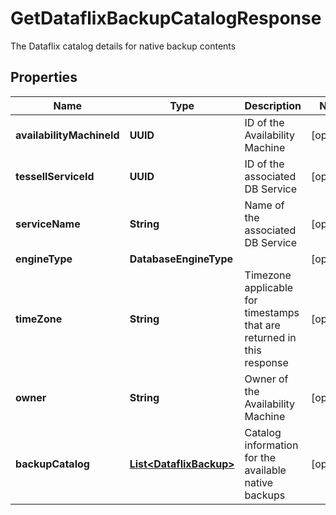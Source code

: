 

# GetDataflixBackupCatalogResponse

The Dataflix catalog details for native backup contents

## Properties

Name | Type | Description | Notes
------------ | ------------- | ------------- | -------------
**availabilityMachineId** | **UUID** | ID of the Availability Machine |  [optional]
**tessellServiceId** | **UUID** | ID of the associated DB Service |  [optional]
**serviceName** | **String** | Name of the associated DB Service |  [optional]
**engineType** | **DatabaseEngineType** |  |  [optional]
**timeZone** | **String** | Timezone applicable for timestamps that are returned in this response |  [optional]
**owner** | **String** | Owner of the Availability Machine |  [optional]
**backupCatalog** | [**List&lt;DataflixBackup&gt;**](DataflixBackup.md) | Catalog information for the available native backups |  [optional]



